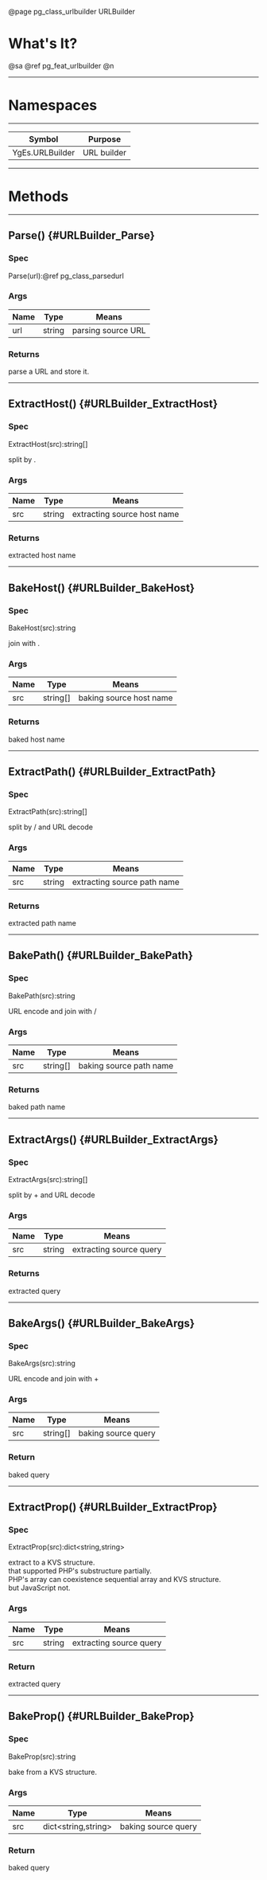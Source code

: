 ﻿@page pg_class_urlbuilder URLBuilder

# What's It?

@sa @ref pg_feat_urlbuilder @n

-----
# Namespaces

-----
| Symbol | Purpose |
|--------|---------|
| YgEs.URLBuilder | URL builder |

-----
# Methods

-----
## Parse() {#URLBuilder_Parse}

### Spec

Parse(url):@ref pg_class_parsedurl

### Args

| Name | Type | Means |
|------|------|-------|
| url | string | parsing source URL |

### Returns

parse a URL and store it.  

-----
## ExtractHost() {#URLBuilder_ExtractHost}

### Spec

ExtractHost(src):string[]

split by .

### Args

| Name | Type | Means |
|------|------|-------|
| src | string | extracting source host name |

### Returns

extracted host name

-----
## BakeHost() {#URLBuilder_BakeHost}

### Spec

BakeHost(src):string

join with .

### Args

| Name | Type | Means |
|------|------|-------|
| src | string[] | baking source host name |

### Returns

baked host name

-----
## ExtractPath() {#URLBuilder_ExtractPath}

### Spec

ExtractPath(src):string[]

split by / and URL decode

### Args

| Name | Type | Means |
|------|------|-------|
| src | string | extracting source path name |

### Returns

extracted path name

-----
## BakePath() {#URLBuilder_BakePath}

### Spec

BakePath(src):string

URL encode and join with /

### Args

| Name | Type | Means |
|------|------|-------|
| src | string[] | baking source path name |

### Returns

baked path name

-----
## ExtractArgs() {#URLBuilder_ExtractArgs}

### Spec

ExtractArgs(src):string[]

split by + and URL decode

### Args

| Name | Type | Means |
|------|------|-------|
| src | string | extracting source query |

### Returns

extracted query

-----
## BakeArgs() {#URLBuilder_BakeArgs}

### Spec

BakeArgs(src):string

URL encode and join with +

### Args

| Name | Type | Means |
|------|------|-------|
| src | string[] | baking source query |

### Return

baked query

-----
## ExtractProp() {#URLBuilder_ExtractProp}

### Spec

ExtractProp(src):dict<string,string>

extract to a KVS structure.  
that supported PHP's substructure partially.  
PHP's array can coexistence sequential array and KVS structure.  
but JavaScript not.  

### Args

| Name | Type | Means |
|------|------|-------|
| src | string | extracting source query |

### Return

extracted query

-----
## BakeProp() {#URLBuilder_BakeProp}

### Spec

BakeProp(src):string

bake from a KVS structure.  

### Args

| Name | Type | Means |
|------|------|-------|
| src | dict<string,string> | baking source query |

### Return

baked query
